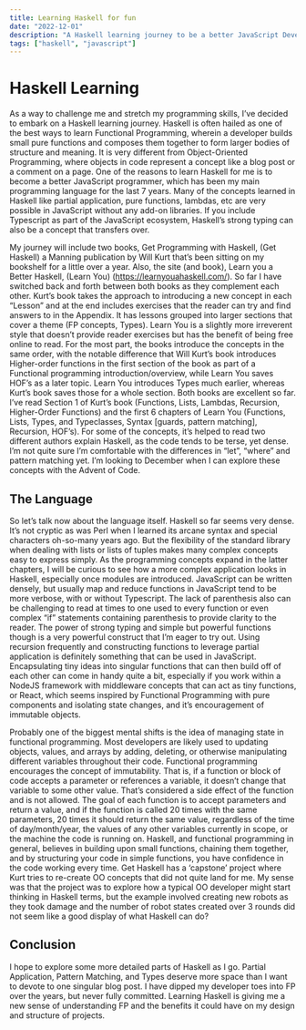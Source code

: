 ```yaml
---
title: Learning Haskell for fun
date: "2022-12-01"
description: "A Haskell learning journey to be a better JavaScript Developer"
tags: ["haskell", "javascript"]
---
```

# Haskell Learning

As a way to challenge me and stretch my programming skills, I’ve decided to embark on a Haskell learning journey.  Haskell is often hailed as one of the best ways to learn Functional Programming, wherein a developer builds small pure functions and composes them together to form larger bodies of structure and meaning.  It is very different from Object-Oriented Programming, where objects in code represent a concept like a blog post or a comment on a page.  One of the reasons to learn Haskell for me is to become a better JavaScript programmer, which has been my main programming language for the last 7 years.  Many of the concepts learned in Haskell like partial application, pure functions, lambdas, etc are very possible in JavaScript without any add-on libraries.  If you include Typescript as part of the JavaScript ecosystem, Haskell’s strong typing can also be a concept that transfers over.

My journey will include two books, Get Programming with Haskell, (Get Haskell) a Manning publication by Will Kurt that’s been sitting on my bookshelf for a little over a year.  Also, the site (and book), Learn you a Better Haskell, (Learn You) (https://learnyouahaskell.com/).  So far I have switched back and forth between both books as they complement each other.  Kurt’s book takes the approach to introducing a new concept in each “Lesson” and at the end includes exercises that the reader can try and find answers to in the Appendix. It has lessons grouped into larger sections that cover a theme (FP concepts, Types).  Learn You is a slightly more irreverent style that doesn’t provide reader exercises but has the benefit of being free online to read.  For the most part, the books introduce the concepts in the same order, with the notable difference that Will Kurt’s book introduces Higher-order functions in the first section of the book as part of a Functional programming introduction/overview, while Learn You saves HOF’s as a later topic.  Learn You introduces Types much earlier, whereas Kurt’s book saves those for a whole section. Both books are excellent so far.  I’ve read Section 1 of Kurt’s book (Functions, Lists, Lambdas, Recursion, Higher-Order Functions) and the first 6 chapters of Learn You (Functions, Lists, Types, and Typeclasses, Syntax [guards, pattern matching], Recursion, HOF’s).  For some of the concepts, it’s helped to read two different authors explain Haskell, as the code tends to be terse, yet dense.  I’m not quite sure I’m comfortable with the differences in “let”, “where” and pattern matching yet.  I’m looking to December when I can explore these concepts with the Advent of Code.

## The Language

So let’s talk now about the language itself.  Haskell so far seems very dense.  It’s not cryptic as was Perl when I learned its arcane syntax and special characters oh-so-many years ago.  But the flexibility of the standard library when dealing with lists or lists of tuples makes many complex concepts easy to express simply.  As the programming concepts expand in the latter chapters, I will be curious to see how a more complex application looks in Haskell, especially once modules are introduced.  JavaScript can be written densely, but usually map and reduce functions in JavaScript tend to be more verbose, with or without Typescript.  The lack of parenthesis also can be challenging to read at times to one used to every function or even complex “if” statements containing parenthesis to provide clarity to the reader.  The power of strong typing and simple but powerful functions though is a very powerful construct that I’m eager to try out.  Using recursion frequently and constructing functions to leverage partial application is definitely something that can be used in JavaScript.  Encapsulating tiny ideas into singular functions that can then build off of each other can come in handy quite a bit, especially if you work within a NodeJS framework with middleware concepts that can act as tiny functions, or React, which seems inspired by Functional Programming with pure components and isolating state changes, and it’s encouragement of immutable objects.

Probably one of the biggest mental shifts is the idea of managing state in functional programming.  Most developers are likely used to updating objects, values, and arrays by adding, deleting, or otherwise manipulating different variables throughout their code.  Functional programming encourages the concept of immutability.  That is, if a function or block of code accepts a parameter or references a variable, it doesn’t change that variable to some other value.  That’s considered a side effect of the function and is not allowed.  The goal of each function is to accept parameters and return a value, and if the function is called 20 times with the same parameters, 20 times it should return the same value, regardless of the time of day/month/year, the values of any other variables currently in scope, or the machine the code is running on.  Haskell, and functional programming in general, believes in building upon small functions, chaining them together, and by structuring your code in simple functions, you have confidence in the code working every time.  Get Haskell has a ‘capstone’ project where Kurt tries to re-create OO concepts that did not quite land for me.  My sense was that the project was to explore how a typical OO developer might start thinking in Haskell terms, but the example involved creating new robots as they took damage and the number of robot states created over 3 rounds did not seem like a good display of what Haskell can do?

## Conclusion
I hope to explore some more detailed parts of Haskell as I go.  Partial Application, Pattern Matching, and Types deserve more space than I want to devote to one singular blog post.  I have dipped my developer toes into FP over the years, but never fully committed.  Learning Haskell is giving me a new sense of understanding FP and the benefits it could have on my design and structure of projects.
